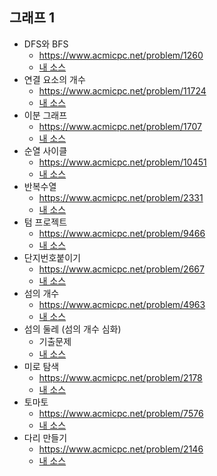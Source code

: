 
## 그래프 1
- DFS와 BFS
	- https://www.acmicpc.net/problem/1260
	-  [내 소스](https://github.com/HelloWoori/AlgorithmStudyWithBaekjoon/blob/master/Graph/DFS_BFS.cpp)
- 연결 요소의 개수
	- https://www.acmicpc.net/problem/11724
	- [내 소스](https://github.com/HelloWoori/AlgorithmStudyWithBaekjoon/blob/master/Graph/TheNumberOfConnectedComponents.cpp)
- 이분 그래프
	- https://www.acmicpc.net/problem/1707
	- [내 소스](https://github.com/HelloWoori/AlgorithmStudyWithBaekjoon/blob/master/Graph/BipartiteGraph.cpp)
- 순열 사이클
	- https://www.acmicpc.net/problem/10451
	- [내 소스](https://github.com/HelloWoori/AlgorithmStudyWithBaekjoon/blob/master/Graph/CycleOfPermutation.cpp)
- 반복수열
	- https://www.acmicpc.net/problem/2331
	- [내 소스](https://github.com/HelloWoori/AlgorithmStudyWithBaekjoon/blob/master/Graph/RepetitiveSequence.cpp)
- 텀 프로젝트
	- https://www.acmicpc.net/problem/9466
	- [내 소스](https://github.com/HelloWoori/AlgorithmStudyWithBaekjoon/blob/master/Graph/TermProject.cpp)
- 단지번호붙이기
	- https://www.acmicpc.net/problem/2667
	- [내 소스](https://github.com/HelloWoori/AlgorithmStudyWithBaekjoon/blob/master/Graph/GroupNumbering.cpp)
- 섬의 개수
	- https://www.acmicpc.net/problem/4963
	- [내 소스](https://github.com/HelloWoori/AlgorithmStudyWithBaekjoon/blob/master/Graph/Islands_count.cpp)
- 섬의 둘레 (섬의 개수 심화)
	- 기출문제
	- [내 소스](https://github.com/HelloWoori/AlgorithmStudyWithBaekjoon/blob/master/Graph/Islands_circum.cpp) 
- 미로 탐색
	- https://www.acmicpc.net/problem/2178
	- [내 소스](https://github.com/HelloWoori/AlgorithmStudyWithBaekjoon/blob/master/Graph/MazeExploration.cpp) 
- 토마토
	- https://www.acmicpc.net/problem/7576
	- [내 소스](https://github.com/HelloWoori/AlgorithmStudyWithBaekjoon/blob/master/Graph/Tomato.cpp) 
- 다리 만들기
	- https://www.acmicpc.net/problem/2146
	- [내 소스](https://github.com/HelloWoori/AlgorithmStudyWithBaekjoon/blob/master/Graph/MakeBridge.cpp) 